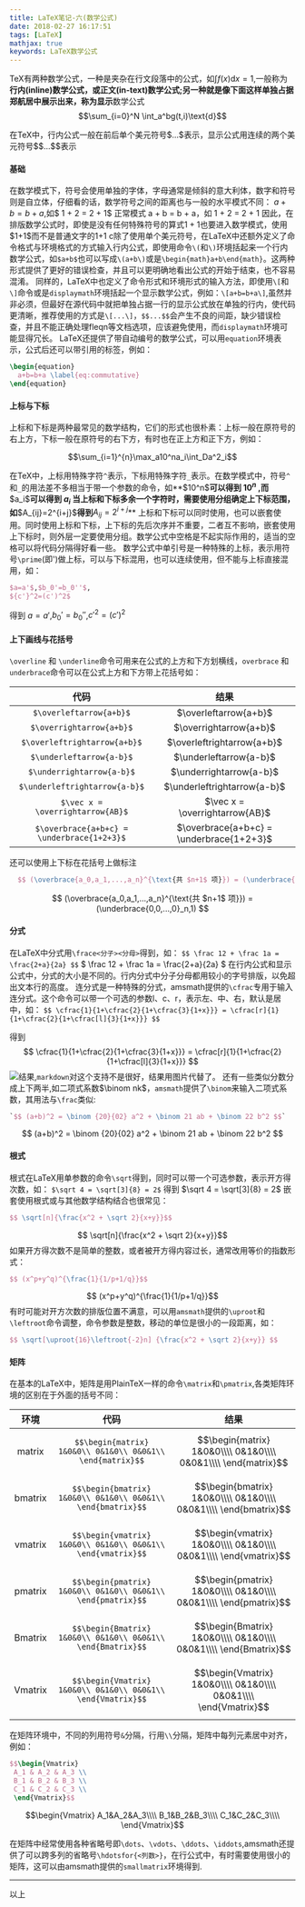 ```yaml
---
title: LaTeX笔记-六(数学公式)
date: 2018-02-27 16:17:51
tags: [LaTeX]
mathjax: true
keywords: LaTeX数学公式
---
```

TeX有两种数学公式，一种是夹杂在行文段落中的公式，如$\int f(x) \text{d}x=1$,一般称为**行内(inline)**数学公式，或**正文(in-text)**数学公式;另一种就是像下面这样单独占据郑航居中展示出来，称为**显示**数学公式
$$\sum_{i=0}^N \int_a^bg(t,i)\text{d}$$

在TeX中，行内公式一般在前后单个美元符号\$...\$表示，显示公式用连续的两个美元符号\$\$...\$\$表示
<!--more-->
#### 基础
在数学模式下，符号会使用单独的字体，字母通常是倾斜的意大利体，数字和符号则是自立体，仔细看的话，数学符号之间的距离也与一般的水平模式不同：
$a + b = b + a$,如$ 1 + 2 = 2 + 1$
正常模式
a + b = b + a，如 1 + 2 = 2 + 1
因此，在排版数学公式时，即使是没有任何特殊符号的算式$1+1$也要进入数学模式，使用\$1+1\$而不是普通文字的1+1
c除了使用单个美元符号，在LaTeX中还额外定义了命令格式与环境格式的方式输入行内公式，即使用命令`\(`和`\)`环境括起来一个行内数学公式，如`$a+b$`也可以写成`\(a+b\)`或是`\begin{math}a+b\end{math}`。这两种形式提供了更好的错误检查，并且可以更明确地看出公式的开始于结束，也不容易混淆。
同样的，LaTeX中也定义了命令形式和环境形式的输入方法，即使用`\[`和`\]`命令或是`displaymath`环境括起一个显示数学公式，例如：`\[a+b=b+a\]`,虽然并非必须，但最好在源代码中就把单独占据一行的显示公式放在单独的行内，使代码更清晰，推荐使用的方式是`\[...\]`，`$$...$$`会产生不良的间距，缺少错误检查，并且不能正确处理fleqn等文档选项，应该避免使用，而`displaymath`环境可能显得冗长。
LaTeX还提供了带自动编号的数学公式，可以用`equation`环境表示，公式后还可以带引用的标签，例如：
``` tex 
\begin{equation}
  a+b=b+a \label{eq:commutative}
\end{equation}
```
#### 上标与下标
上标和下标是两种最常见的数学结构，它们的形式也很朴素：上标一般在原符号的右上方，下标一般在原符号的右下方，有时也在正上方和正下方，例如：

$$\sum_{i=1}^{n}\max_a10^na_i\int_Da^2_i$$

在TeX中，上标用特殊字符`^`表示，下标用特殊字符`_`表示。在数学模式中，符号`^`和`_`的用法差不多相当于带一个参数的命令，如**\$10^n\$**可以得到 $10^n$ ,而**\$a_i\$**可以得到 **$a_i$** 当上标和下标多余一个字符时，需要使用分组确定上下标范围，如**\$A_{ij}=2^{i+j}\$**得到**$A_{ij}=2^{i+j}$**
上标和下标可以同时使用，也可以嵌套使用。同时使用上标和下标，上下标的先后次序并不重要，二者互不影响，嵌套使用上下标时，则外层一定要使用分组。数学公式中空格是不起实际作用的，适当的空格可以将代码分隔得好看一些。
数学公式中单引号是一种特殊的上标，表示用符号`\prime`(即')做上标，可以与下标混用，也可以连续使用，但不能与上标直接混用，如：
```tex
$a=a'$,$b_0'=b_0''$,
${c'}^2=(c')^2$
```
得到
$a=a'$,$b_0'=b_0''$,${c'}^2=(c')^2$
#### 上下画线与花括号
`\overline` 和 `\underline`命令可用来在公式的上方和下方划横线，`overbrace` 和 `underbrace`命令可以在公式上方和下方带上花括号如：

|代码|结果|
|:----:|:----:|
|`$\overleftarrow{a+b}$`| $\overleftarrow{a+b}$|
|`$\overrightarrow{a+b}$` |$\overrightarrow{a+b}$|
|`$\overleftrightarrow{a+b}$`| $\overleftrightarrow{a+b}$|
|`$\underleftarrow{a-b}$` |$\underleftarrow{a-b}$|
|`$\underrightarrow{a-b}$` |$\underrightarrow{a-b}$|
|`$\underleftrightarrow{a-b}$`|$\underleftrightarrow{a-b}$|
|`$\vec x = \overrightarrow{AB}$`|$\vec x = \overrightarrow{AB}$|
|`$\overbrace{a+b+c} = \underbrace{1+2+3}$`|$\overbrace{a+b+c} = \underbrace{1+2+3}$|

还可以使用上下标在花括号上做标注
``` tex
  $$ (\overbrace{a_0,a_1,...,a_n}^{\text{共 $n+1$ 项}}) = (\underbrace{0,0,...,0}_n,1) $$
```
$$ (\overbrace{a_0,a_1,...,a_n}^{\text{共 $n+1$ 项}}) = (\underbrace{0,0,...,0}_n,1) $$
#### 分式
在LaTeX中分式用`\frace<分子><分母>`得到，如：
`$$ \frac 12 + \frac 1a = \frac{2+a}{2a} $$`  $ \frac 12 + \frac 1a = \frac{2+a}{2a} $
在行内公式和显示公式中，分式的大小是不同的。行内分式中分子分母都用较小的字号排版，以免超出文本行的高度。
连分式是一种特殊的分式，amsmath提供的`\cfrac`专用于输入连分式。这个命令可以带一个可选的参数l、c、r，表示左、中、右，默认是居中，如：
`$$ \cfrac{1}{1+\cfrac{2}{1+\cfrac{3}{1+x}}} = \cfrac[r]{1}{1+\cfrac{2}{1+\cfrac[l]{3}{1+x}}} $$`

得到  $$ \cfrac{1}{1+\cfrac{2}{1+\cfrac{3}{1+x}}} = \cfrac[r]{1}{1+\cfrac{2}{1+\cfrac[l]{3}{1+x}}} $$
 ![结果](/image/latex/latex_note_six_1.png),`markdown`对这个支持不是很好，结果用图片代替了。
还有一些类似分数分成上下两半,如二项式系数$\binom nk$，`amsmath`提供了`\binom`来输入二项式系数，其用法与`\frac`类似:
``` tex
`$$ (a+b)^2 = \binom {20}{02} a^2 + \binom 21 ab + \binom 22 b^2 $$`
```
$$ (a+b)^2 = \binom {20}{02} a^2 + \binom 21 ab + \binom 22 b^2 $$
#### 根式
根式在LaTeX用单参数的命令`\sqrt`得到，同时可以带一个可选参数，表示开方得次数，如：
`$\sqrt 4 = \sqrt[3]{8} = 2$` 得到 $\sqrt 4 = \sqrt[3]{8} = 2$
嵌套使用根式或与其他数学结构结合也很常见：
``` tex
$$ \sqrt[n]{\frac{x^2 + \sqrt 2}{x+y}}$$
```
$$ \sqrt[n]{\frac{x^2 + \sqrt 2}{x+y}}$$
如果开方得次数不是简单的整数，或者被开方得内容过长，通常改用等价的指数形式：
``` tex 
$$ (x^p+y^q)^{\frac{1}{1/p+1/q}}$$
```
$$ (x^p+y^q)^{\frac{1}{1/p+1/q}}$$
有时可能对开方次数的排版位置不满意，可以用`amsmath`提供的`\uproot`和`\leftroot`命令调整，命令参数是整数，移动的单位是很小的一段距离，如：
``` tex
$$ \sqrt[\uproot{16}\leftroot{-2}n] {\frac{x^2 + \sqrt 2}{x+y}} $$
```

#### 矩阵
在基本的LaTeX中，矩阵是用PlainTeX一样的命令`\matrix`和`\pmatrix`,各类矩阵环境的区别在于外面的括号不同：

|环境|代码|结果|
|:----:|:----:|:----:|
|matrix|`$$\begin{matrix} 1&0&0\\ 0&1&0\\ 0&0&1\\ \end{matrix}$$`|$$\begin{matrix} 1&0&0\\\\ 0&1&0\\\\ 0&0&1\\\\ \end{matrix}$$|
|bmatrix|`$$\begin{bmatrix} 1&0&0\\ 0&1&0\\ 0&0&1\\ \end{bmatrix}$$`|$$\begin{bmatrix} 1&0&0\\\\ 0&1&0\\\\ 0&0&1\\\\ \end{bmatrix}$$|
|vmatrix|`$$\begin{vmatrix} 1&0&0\\ 0&1&0\\ 0&0&1\\ \end{vmatrix}$$`|$$\begin{vmatrix} 1&0&0\\\\ 0&1&0\\\\ 0&0&1\\\\ \end{vmatrix}$$|
|pmatrix|`$$\begin{pmatrix} 1&0&0\\ 0&1&0\\ 0&0&1\\ \end{pmatrix}$$`|$$\begin{pmatrix} 1&0&0\\\\ 0&1&0\\\\ 0&0&1\\\\ \end{pmatrix}$$|
|Bmatrix|`$$\begin{Bmatrix} 1&0&0\\ 0&1&0\\ 0&0&1\\ \end{Bmatrix}$$`|$$\begin{Bmatrix} 1&0&0\\\\ 0&1&0\\\\ 0&0&1\\\\ \end{Bmatrix}$$|
|Vmatrix|`$$\begin{Vmatrix} 1&0&0\\ 0&1&0\\ 0&0&1\\ \end{Vmatrix}$$`|$$\begin{Vmatrix} 1&0&0\\\\ 0&1&0\\\\ 0&0&1\\\\ \end{Vmatrix}$$|

在矩阵环境中，不同的列用符号`&`分隔，行用`\\`分隔，矩阵中每列元素居中对齐，例如：

``` tex
$$\begin{Vmatrix} 
 A_1 & A_2 & A_3 \\ 
 B_1 & B_2 & B_3 \\ 
 C_1 & C_2 & C_3 \\ 
 \end{Vmatrix}$$
 ```

$$\begin{Vmatrix}  A_1&A_2&A_3\\\\  B_1&B_2&B_3\\\\  C_1&C_2&C_3\\\\  \end{Vmatrix}$$


在矩阵中经常使用各种省略号即`\dots`、`\vdots`、`\ddots`、`\iddots`,amsmath还提供了可以跨多列的省略号`\hdotsfor{<列数>}`，在行公式中，有时需要使用很小的矩阵，这可以由amsmath提供的`smallmatrix`环境得到.

-----
以上